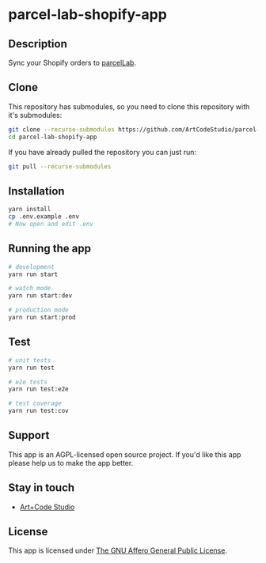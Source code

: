 # parcel-lab-shopify-app

## Description

Sync your Shopify orders to [parcelLab](https://parcellab.com).

## Clone

This repository has submodules, so you need to clone this repository with it's submodules:

```sh
git clone --recurse-submodules https://github.com/ArtCodeStudio/parcel-lab-shopify-app.git
cd parcel-lab-shopify-app
```

If you have already pulled the repository you can just run:

```sh
git pull --recurse-submodules
```

## Installation

```bash
yarn install
cp .env.example .env
# Now open and edit .env
```

## Running the app

```bash
# development
yarn run start

# watch mode
yarn run start:dev

# production mode
yarn run start:prod
```

## Test

```bash
# unit tests
yarn run test

# e2e tests
yarn run test:e2e

# test coverage
yarn run test:cov
```

## Support

This app is an AGPL-licensed open source project. If you'd like this app please help us to make the app better.

## Stay in touch

- [Art+Code Studio](https://artandcode.studio)

## License

  This app is licensed under [The GNU Affero General Public License](LICENSE.md).
